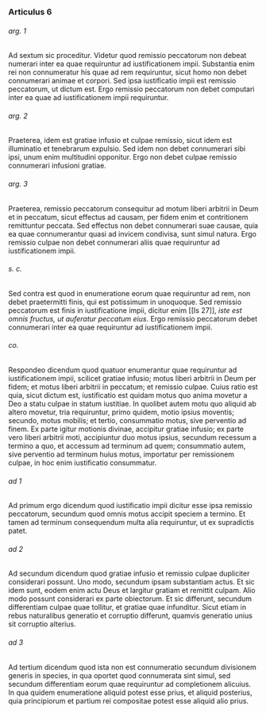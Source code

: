 ### Articulus 6

###### arg. 1
Ad sextum sic proceditur. Videtur quod remissio peccatorum non debeat numerari inter ea quae requiruntur ad iustificationem impii. Substantia enim rei non connumeratur his quae ad rem requiruntur, sicut homo non debet connumerari animae et corpori. Sed ipsa iustificatio impii est remissio peccatorum, ut dictum est. Ergo remissio peccatorum non debet computari inter ea quae ad iustificationem impii requiruntur.

###### arg. 2
Praeterea, idem est gratiae infusio et culpae remissio, sicut idem est illuminatio et tenebrarum expulsio. Sed idem non debet connumerari sibi ipsi, unum enim multitudini opponitur. Ergo non debet culpae remissio connumerari infusioni gratiae.

###### arg. 3
Praeterea, remissio peccatorum consequitur ad motum liberi arbitrii in Deum et in peccatum, sicut effectus ad causam, per fidem enim et contritionem remittuntur peccata. Sed effectus non debet connumerari suae causae, quia ea quae connumerantur quasi ad invicem condivisa, sunt simul natura. Ergo remissio culpae non debet connumerari aliis quae requiruntur ad iustificationem impii.

###### s. c.
Sed contra est quod in enumeratione eorum quae requiruntur ad rem, non debet praetermitti finis, qui est potissimum in unoquoque. Sed remissio peccatorum est finis in iustificatione impii, dicitur enim [[Is 27]], *iste est omnis fructus, ut auferatur peccatum eius*. Ergo remissio peccatorum debet connumerari inter ea quae requiruntur ad iustificationem impii.

###### co.
Respondeo dicendum quod quatuor enumerantur quae requiruntur ad iustificationem impii, scilicet gratiae infusio; motus liberi arbitrii in Deum per fidem; et motus liberi arbitrii in peccatum; et remissio culpae. Cuius ratio est quia, sicut dictum est, iustificatio est quidam motus quo anima movetur a Deo a statu culpae in statum iustitiae. In quolibet autem motu quo aliquid ab altero movetur, tria requiruntur, primo quidem, motio ipsius moventis; secundo, motus mobilis; et tertio, consummatio motus, sive perventio ad finem. Ex parte igitur motionis divinae, accipitur gratiae infusio; ex parte vero liberi arbitrii moti, accipiuntur duo motus ipsius, secundum recessum a termino a quo, et accessum ad terminum ad quem; consummatio autem, sive perventio ad terminum huius motus, importatur per remissionem culpae, in hoc enim iustificatio consummatur.

###### ad 1
Ad primum ergo dicendum quod iustificatio impii dicitur esse ipsa remissio peccatorum, secundum quod omnis motus accipit speciem a termino. Et tamen ad terminum consequendum multa alia requiruntur, ut ex supradictis patet.

###### ad 2
Ad secundum dicendum quod gratiae infusio et remissio culpae dupliciter considerari possunt. Uno modo, secundum ipsam substantiam actus. Et sic idem sunt, eodem enim actu Deus et largitur gratiam et remittit culpam. Alio modo possunt considerari ex parte obiectorum. Et sic differunt, secundum differentiam culpae quae tollitur, et gratiae quae infunditur. Sicut etiam in rebus naturalibus generatio et corruptio differunt, quamvis generatio unius sit corruptio alterius.

###### ad 3
Ad tertium dicendum quod ista non est connumeratio secundum divisionem generis in species, in qua oportet quod connumerata sint simul, sed secundum differentiam eorum quae requiruntur ad completionem alicuius. In qua quidem enumeratione aliquid potest esse prius, et aliquid posterius, quia principiorum et partium rei compositae potest esse aliquid alio prius.

